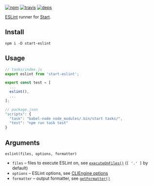 [![npm](https://img.shields.io/npm/v/start-eslint.svg?style=flat-square)](https://www.npmjs.com/package/start-eslint)
[![travis](http://img.shields.io/travis/start-runner/eslint.svg?style=flat-square)](https://travis-ci.org/start-runner/eslint)
[![deps](https://img.shields.io/gemnasium/start-runner/eslint.svg?style=flat-square)](https://gemnasium.com/start-runner/eslint)

[ESLint](http://eslint.org/) runner for [Start](https://github.com/start-runner/start).

## Install

```
npm i -D start-eslint
```

## Usage

```js
// tasks/index.js
export eslint from 'start-eslint';

export const test = [
  ...
  eslint(),
  ...
];
```

```js
// package.json
"scripts": {
  "task": "babel-node node_modules/.bin/start tasks/",
  "test": "npm run task test"
}
```

## Arguments

`eslint(files, options, formatter)`

* `files` – files to execute ESLint on, see [`executeOnFiles()`](http://eslint.org/docs/developer-guide/nodejs-api.html#executeonfiles) (`[ '.' ]` by default)
* `options` – ESLint options, see [CLIEngine options](http://eslint.org/docs/developer-guide/nodejs-api.html#cliengine)
* `formatter` – output formatter, see [`getFormatter()`](http://eslint.org/docs/developer-guide/nodejs-api.html#getformatter)
